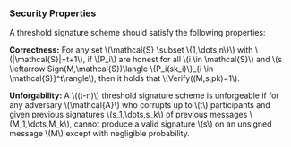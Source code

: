 ### Security Properties

A threshold signature scheme should satisfy the following properties:

**Correctness:** For any set \\(\mathcal{S} \subset \\{1,\dots,n\\}\\) with \\(|\mathcal{S}|=t+1\\), if \\(P_i\\) are honest for all \\(i \in \mathcal{S}\\) and \\(s \leftarrow Sign(M,\mathcal{S})\langle \\{P_i(sk_i)\\}_{i \in \mathcal{S}}^t\rangle\\), then it holds that \\(Verify((M,s,pk)=1\\).

**Unforgability:** A \\((t-n)\\) threshold signature scheme is unforgeable if for any adversary \\(\mathcal{A}\\) who corrupts up to \\(t\\) participants and given previous signatures \\(s_1,\dots,s_k\\) of previous messages \\(M_1,\dots,M_k\\), cannot produce a valid signature \\(s\\) on an unsigned message \\(M\\) except with negligible probability.